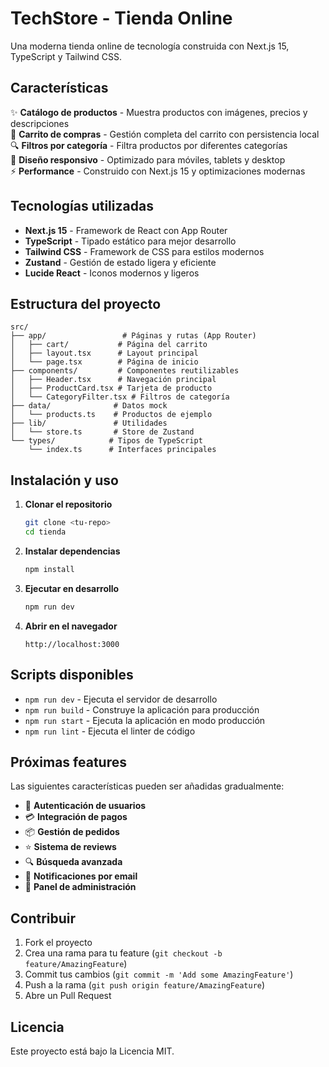 # TechStore - Tienda Online

Una moderna tienda online de tecnología construida con Next.js 15, TypeScript y Tailwind CSS.

## Características

✨ **Catálogo de productos** - Muestra productos con imágenes, precios y descripciones  
🛒 **Carrito de compras** - Gestión completa del carrito con persistencia local  
🔍 **Filtros por categoría** - Filtra productos por diferentes categorías  
📱 **Diseño responsivo** - Optimizado para móviles, tablets y desktop  
⚡ **Performance** - Construido con Next.js 15 y optimizaciones modernas  

## Tecnologías utilizadas

- **Next.js 15** - Framework de React con App Router
- **TypeScript** - Tipado estático para mejor desarrollo
- **Tailwind CSS** - Framework de CSS para estilos modernos
- **Zustand** - Gestión de estado ligera y eficiente
- **Lucide React** - Iconos modernos y ligeros

## Estructura del proyecto

```
src/
├── app/                 # Páginas y rutas (App Router)
│   ├── cart/           # Página del carrito
│   ├── layout.tsx      # Layout principal
│   └── page.tsx        # Página de inicio
├── components/         # Componentes reutilizables
│   ├── Header.tsx      # Navegación principal
│   ├── ProductCard.tsx # Tarjeta de producto
│   └── CategoryFilter.tsx # Filtros de categoría
├── data/              # Datos mock
│   └── products.ts    # Productos de ejemplo
├── lib/               # Utilidades
│   └── store.ts       # Store de Zustand
└── types/            # Tipos de TypeScript
    └── index.ts      # Interfaces principales
```

## Instalación y uso

1. **Clonar el repositorio**
   ```bash
   git clone <tu-repo>
   cd tienda
   ```

2. **Instalar dependencias**
   ```bash
   npm install
   ```

3. **Ejecutar en desarrollo**
   ```bash
   npm run dev
   ```

4. **Abrir en el navegador**
   ```
   http://localhost:3000
   ```

## Scripts disponibles

- `npm run dev` - Ejecuta el servidor de desarrollo
- `npm run build` - Construye la aplicación para producción
- `npm run start` - Ejecuta la aplicación en modo producción
- `npm run lint` - Ejecuta el linter de código

## Próximas features

Las siguientes características pueden ser añadidas gradualmente:

- 🔐 **Autenticación de usuarios**
- 💳 **Integración de pagos**
- 📦 **Gestión de pedidos**
- ⭐ **Sistema de reviews**
- 🔍 **Búsqueda avanzada**
- 📧 **Notificaciones por email**
- 🏪 **Panel de administración**

## Contribuir

1. Fork el proyecto
2. Crea una rama para tu feature (`git checkout -b feature/AmazingFeature`)
3. Commit tus cambios (`git commit -m 'Add some AmazingFeature'`)
4. Push a la rama (`git push origin feature/AmazingFeature`)
5. Abre un Pull Request

## Licencia

Este proyecto está bajo la Licencia MIT.
